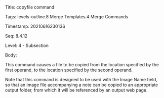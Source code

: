 Title:  copyfile command

Tags:   levels-outline.8 Merge Templates.4 Merge Commands

Timestamp: 20210616230136

Seq:    8.4.12

Level:  4 - Subsection

Body: 

This command causes a file to be copied from the location specified by the first operand, to the location specified by the second operand. 

Note that this command is designed to be used with the Image Name field, so that an image file accompanying a note can be copied to an appropriate output folder, from which it will be referenced by an output web page.
